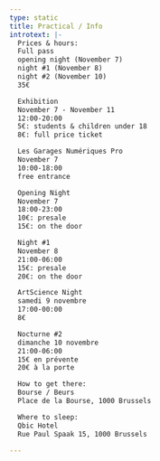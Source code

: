 ```yaml
---
type: static
title: Practical / Info
introtext: |-
  Prices & hours:
  Full pass
  opening night (November 7)
  night #1 (November 8)
  night #2 (November 10)
  35€

  Exhibition
  November 7 - November 11
  12:00-20:00
  5€: students & children under 18
  8€: full price ticket

  Les Garages Numériques Pro
  November 7
  10:00-18:00
  free entrance

  Opening Night
  November 7
  18:00-23:00
  10€: presale
  15€: on the door

  Night #1
  November 8
  21:00-06:00
  15€: presale
  20€: on the door

  ArtScience Night
  samedi 9 novembre
  17:00-00:00
  8€

  Nocturne #2
  dimanche 10 novembre
  21:00-06:00
  15€ en prévente
  20€ à la porte

  How to get there:
  Bourse / Beurs
  Place de la Bourse, 1000 Brussels

  Where to sleep:
  Qbic Hotel
  Rue Paul Spaak 15, 1000 Brussels

---
```

